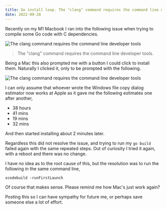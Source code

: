```yaml
---
title: Go install loop. The "clang" command requires the command line developer tools.
date: 2022-09-28
---
```


Recently on my M1 Macbook I ran into the following issue when trying to compile some Go code with C dependencies.


![The clang command requires the command line developer tools](/static/the-clang-command-requires-command-line-developer-tools.png#center)

> The "clang" command requires the command line developer tools.

Being a Mac this also prompted me with a button I could click to install them. Naturally I clicked it, only to be prompted with the following.

![The clang command requires the command line developer tools](/static/the-clang-command-requires-command-line-developer-tools-2.png#center)

I can only assume that whoever wrote the Windows file copy dialog estimator now works at Apple as it gave me the following estimates one after another, 

 - 38 hours
 - 41 mins
 - 19 mins
 - 32 mins

And then started installing about 2 minutes later. 

Regardless this did not resolve the issue, and trying to run my `go build` failed again with the same repeated steps. Out of curiosity I tried it again, with a reboot and there was no change.

I have no idea as to the root cause of this, but the resolution was to run the following in the same command line,

```
xcodebuild -runFirstLaunch
```

Of course that makes sense. Please remind me how Mac's just work again?

Posting this so I can have sympathy for future me, or perhaps save someone else a lot of effort.
